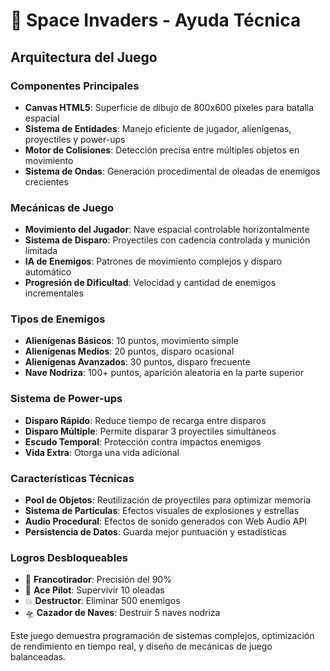 # 👾 Space Invaders - Ayuda Técnica

## Arquitectura del Juego

### Componentes Principales
- **Canvas HTML5**: Superficie de dibujo de 800x600 píxeles para batalla espacial
- **Sistema de Entidades**: Manejo eficiente de jugador, alienígenas, proyectiles y power-ups
- **Motor de Colisiones**: Detección precisa entre múltiples objetos en movimiento
- **Sistema de Ondas**: Generación procedimental de oleadas de enemigos crecientes

### Mecánicas de Juego
- **Movimiento del Jugador**: Nave espacial controlable horizontalmente
- **Sistema de Disparo**: Proyectiles con cadencia controlada y munición limitada
- **IA de Enemigos**: Patrones de movimiento complejos y disparo automático
- **Progresión de Dificultad**: Velocidad y cantidad de enemigos incrementales

### Tipos de Enemigos
- **Alienígenas Básicos**: 10 puntos, movimiento simple
- **Alienígenas Medios**: 20 puntos, disparo ocasional
- **Alienígenas Avanzados**: 30 puntos, disparo frecuente
- **Nave Nodriza**: 100+ puntos, aparición aleatoria en la parte superior

### Sistema de Power-ups
- **Disparo Rápido**: Reduce tiempo de recarga entre disparos
- **Disparo Múltiple**: Permite disparar 3 proyectiles simultáneos
- **Escudo Temporal**: Protección contra impactos enemigos
- **Vida Extra**: Otorga una vida adicional

### Características Técnicas
- **Pool de Objetos**: Reutilización de proyectiles para optimizar memoria
- **Sistema de Partículas**: Efectos visuales de explosiones y estrellas
- **Audio Procedural**: Efectos de sonido generados con Web Audio API
- **Persistencia de Datos**: Guarda mejor puntuación y estadísticas

### Logros Desbloqueables
- 🎯 **Francotirador**: Precisión del 90%
- 🚀 **Ace Pilot**: Supervivir 10 oleadas
- 💥 **Destructor**: Eliminar 500 enemigos
- 🛸 **Cazador de Naves**: Destruir 5 naves nodriza

Este juego demuestra programación de sistemas complejos, optimización de rendimiento en tiempo real, y diseño de mecánicas de juego balanceadas. 
